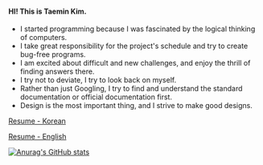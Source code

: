 <!---
paran3/paran3 is a ✨ special ✨ repository because its `README.md` (this file) appears on your GitHub profile.
You can click the Preview link to take a look at your changes.
--->

#### HI! This is Taemin Kim.
- I started programming because I was fascinated by the logical thinking of computers.
- I take great responsibility for the project's schedule and try to create bug-free programs.
- I am excited about difficult and new challenges, and enjoy the thrill of finding answers there.
- I try not to deviate, I try to look back on myself.
- Rather than just Googling, I try to find and understand the standard documentation or official documentation first.
- Design is the most important thing, and I strive to make good designs.

 [Resume - Korean](https://paran3.notion.site/1526ae9ffae14b7d9ca8730abbf09f02)
     
 [Resume - English](https://www.notion.so/paran3/This-is-Taemin-Kim-a-developer-who-finds-answers-in-places-where-there-are-no-answers-1f86cd77fe0e4ffebaabd1931df7ce0d)

[![Anurag's GitHub stats](https://github-readme-stats.vercel.app/api?username=paran3&theme=dracula)](https://github.com/anuraghazra/github-readme-stats)
